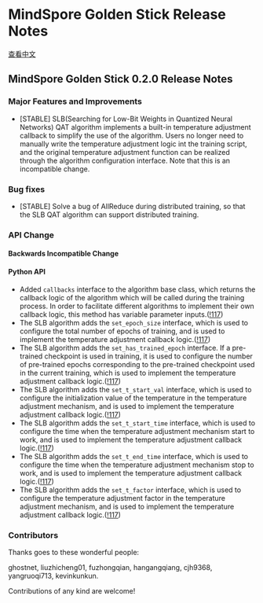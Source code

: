 # MindSpore Golden Stick Release Notes

[查看中文](./RELEASE_CN.md)

## MindSpore Golden Stick 0.2.0 Release Notes

### Major Features and Improvements

* [STABLE] SLB(Searching for Low-Bit Weights in Quantized Neural Networks) QAT algorithm implements a built-in temperature adjustment callback to simplify the use of the algorithm. Users no longer need to manually write the temperature adjustment logic int the training script, and the original temperature adjustment function can be realized through the algorithm configuration interface. Note that this is an incompatible change.

### Bug fixes

* [STABLE] Solve a bug of AllReduce during distributed training, so that the SLB QAT algorithm can support distributed training.

### API Change

#### Backwards Incompatible Change

#### Python API

* Added `callbacks` interface to the algorithm base class, which returns the callback logic of the algorithm which will be called during the training process. In order to facilitate different algorithms to implement their own callback logic, this method has variable parameter inputs.([!117]())
* The SLB algorithm adds the `set_epoch_size` interface, which is used to configure the total number of epochs of training, and is used to implement the temperature adjustment callback logic.([!117]())
* The SLB algorithm adds the `set_has_trained_epoch` interface. If a pre-trained checkpoint is used in training, it is used to configure the number of pre-trained epochs corresponding to the pre-trained checkpoint used in the current training, which is used to implement the temperature adjustment callback logic.([!117]())
* The SLB algorithm adds the `set_t_start_val` interface, which is used to configure the initialization value of the temperature in the temperature adjustment mechanism, and is used to implement the temperature adjustment callback logic.([!117]())
* The SLB algorithm adds the `set_t_start_time` interface, which is used to configure the time when the temperature adjustment mechanism start to work, and is used to implement the temperature adjustment callback logic.([!117]())
* The SLB algorithm adds the `set_t_end_time` interface, which is used to configure the time when the temperature adjustment mechanism stop to work, and is used to implement the temperature adjustment callback logic.([!117]())
* The SLB algorithm adds the `set_t_factor` interface, which is used to configure the temperature adjustment factor in the temperature adjustment mechanism, and is used to implement the temperature adjustment callback logic.([!117]())

### Contributors

Thanks goes to these wonderful people:

ghostnet, liuzhicheng01, fuzhongqian, hangangqiang, cjh9368, yangruoqi713, kevinkunkun.

Contributions of any kind are welcome!
